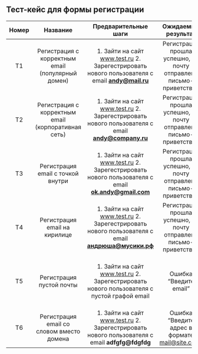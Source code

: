 Тест-кейс для формы регистрации
---------------------

|Номер|Название|Предварительные шаги|Ожидаемый результат|Фактический результат|Комментарий|
|:-------------:|:------------------:|:-----:|:------------------:|:------------------:|:------------------:|
|T1|Регистрация с корректным email (популярный домен)|1. Зайти на сайт www.test.ru 2. Зарегестрировать нового пользователя с email **andy@mail.ru**|Регистрация прошла успешно, на почту отправлено письмо-приветствие|Регистрация прошла успешно, на почту отправлено письмо-приветствие||
|Т2|Регистрация с корректным email (корпоративная сеть)|1. Зайти на сайт www.test.ru 2. Зарегестрировать нового пользователя с email **andy@company.ru**|Регистрация прошла успешно, на почту отправлено письмо-приветствие|Регистрация прошла успешно, на почту отправлено письмо-приветствие||
|Т3|Регистрация email с точкой внутри|1. Зайти на сайт www.test.ru 2. Зарегестрировать нового пользователя с email **ok.andy@gmail.com**|Регистрация прошла успешно, на почту отправлено письмо-приветствие|Регистрация прошла успешно, на почту отправлено письмо-приветствие||
|Т4|Регистрация email на кирилице|1. Зайти на сайт www.test.ru 2. Зарегестрировать нового пользователя с email **андрюша@мусики.рф**|Регистрация прошла успешно, на почту отправлено письмо-приветствие|Регистрация прошла успешно, на почту отправлено письмо-приветствие||
|Т5|Регистрация пустой почты|1. Зайти на сайт www.test.ru 2. Зарегестрировать нового пользователя с пустой графой email|Ошибка “Введите email”|Регистрация прошла успешно, на почту отправлено письмо-приветствие|BR-1|
|Т6|Регистрация email со словом вместо домена|1. Зайти на сайт www.test.ru 2. Зарегестрировать нового пользователя с email **adfgfg@fdgfdg**|Ошибка “Введите адрес в формате mail@site.com”|Ошибка “Введите адрес в формате mail@site.com”||
